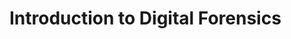 # Introduction to Digital Forensics































































































